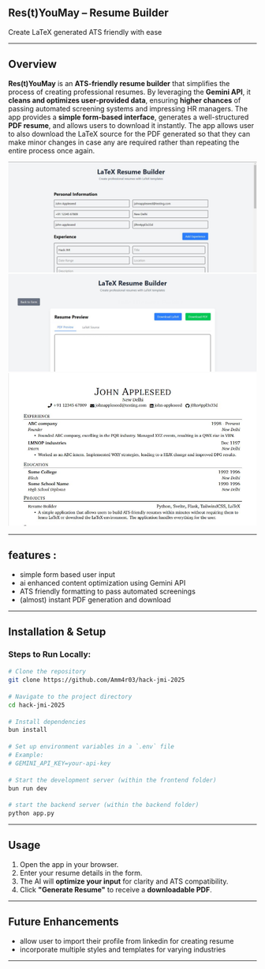 ## **Res(t)YouMay – Resume Builder**  
Create LaTeX generated ATS friendly with ease

---

## Overview
**Res(t)YouMay** is an **ATS-friendly resume builder** that simplifies the process of creating professional resumes. By leveraging the **Gemini API**, it **cleans and optimizes user-provided data**, ensuring **higher chances** of passing automated screening systems and impressing HR managers. The app provides a **simple form-based interface**, generates a well-structured **PDF resume**, and allows users to download it instantly. The app allows user to also download the LaTeX source for the PDF generated so that they can make minor changes in case any are required rather than repeating the entire process once again.

![demo](demo%20imgs/form_1.jpg)
![demo](demo%20imgs/preview.jpg)
![demo](demo%20imgs/resume_generated.jpg)

---

## features :
- simple form based user input
- ai enhanced content optimization using Gemini API
- ATS friendly formatting to pass automated screenings
- (almost) instant PDF generation and download 

---

## **Installation & Setup**  

### **Steps to Run Locally:**  
```sh
# Clone the repository
git clone https://github.com/Amm4r03/hack-jmi-2025

# Navigate to the project directory
cd hack-jmi-2025

# Install dependencies
bun install

# Set up environment variables in a `.env` file
# Example:
# GEMINI_API_KEY=your-api-key

# Start the development server (within the frontend folder)
bun run dev

# start the backend server (within the backend folder)
python app.py

```

---

## **Usage**  
1. Open the app in your browser.  
2. Enter your resume details in the form.  
3. The AI will **optimize your input** for clarity and ATS compatibility.  
4. Click **"Generate Resume"** to receive a **downloadable PDF**.  

---

## **Future Enhancements**  
- allow user to import their profile from linkedin for creating resume
- incorporate multiple styles and templates for varying industries

---
